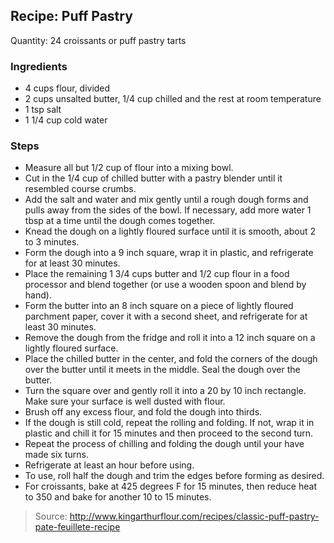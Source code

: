 ## Recipe: Puff Pastry
Quantity: 24 croissants or puff pastry tarts  

### Ingredients
 - 4 cups flour, divided
 - 2 cups unsalted butter, 1/4 cup chilled and the rest at room temperature
 - 1 tsp salt
 - 1 1/4 cup cold water

### Steps
 - Measure all but 1/2 cup of flour into a mixing bowl.
 - Cut in the 1/4 cup of chilled butter with a pastry blender until it resembled course crumbs.
 - Add the salt and water and mix gently until a rough dough forms and pulls away from the sides of the bowl. If necessary, add more water 1 tbsp at a time until the dough comes together.
 - Knead the dough on a lightly floured surface until it is smooth, about 2 to 3 minutes.
 - Form the dough into a 9 inch square, wrap it in plastic, and refrigerate for at least 30 minutes.
 - Place the remaining 1 3/4 cups butter and 1/2 cup flour in a food processor and blend together (or use a wooden spoon and blend by hand).
 - Form the butter into an 8 inch square on a piece of lightly floured parchment paper, cover it with a second sheet, and refrigerate for at least 30 minutes.
 - Remove the dough from the fridge and roll it into a 12 inch square on a lightly floured surface.
 - Place the chilled butter in the center, and fold the corners of the dough over the butter until it meets in the middle. Seal the dough over the butter.
 - Turn the square over and gently roll it into a 20 by 10 inch rectangle. Make sure your surface is well dusted with flour.
 - Brush off any excess flour, and fold the dough into thirds.
 - If the dough is still cold, repeat the rolling and folding. If not, wrap it in plastic and chill it for 15 minutes and then proceed to the second turn.
 - Repeat the process of chilling and folding the dough until your have made six turns.
 - Refrigerate at least an hour before using.
 - To use, roll half the dough and trim the edges before forming as desired.
 - For croissants, bake at 425 degrees F for 15 minutes, then reduce heat to 350 and bake for another 10 to 15 minutes.

> Source: http://www.kingarthurflour.com/recipes/classic-puff-pastry-pate-feuillete-recipe
